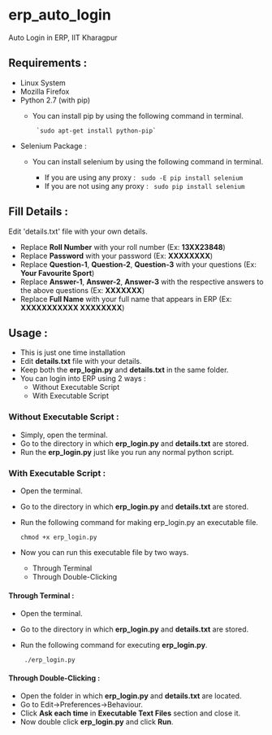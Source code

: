 # erp_auto_login
Auto Login in ERP, IIT Kharagpur

## Requirements :
* Linux System
* Mozilla Firefox
* Python 2.7 (with pip)
  * You can install pip by using the following command in terminal.

    ```  `sudo apt-get install python-pip`  ```
* Selenium Package :
  * You can install selenium by using the following command in terminal.

    * If you are using any proxy     : ```  sudo -E pip install selenium  ```
    * If you are not using any proxy : ```  sudo pip install selenium  ```

## Fill Details : 
Edit 'details.txt' file with your own details. 

* Replace **Roll Number** with your roll number (Ex: **13XX23848**)
* Replace **Password** with your password (Ex: **XXXXXXXX**)
* Replace **Question-1**, **Question-2**, **Question-3** with your questions (Ex: **Your Favourite Sport**)
* Replace **Answer-1**, **Answer-2**, **Answer-3** with the respective answers to the above questions (Ex: **XXXXXXX**)
* Replace **Full Name** with your full name that appears in ERP (Ex: **XXXXXXXXXXX XXXXXXXX**)


## Usage :
* This is just one time installation
* Edit **details.txt** file with your details.  
* Keep both the **erp_login.py** and **details.txt** in the same folder.
* You can login into ERP using 2 ways :
  * Without Executable Script
  * With Executable Script

### Without Executable Script :
* Simply, open the terminal.
* Go to the directory in which **erp_login.py** and **details.txt** are stored.
* Run the **erp_login.py** just like you run any normal python script. 

### With Executable Script :
* Open the terminal. 
* Go to the directory in which **erp_login.py** and **details.txt** are stored.
* Run the following command for making erp_login.py an executable file.

  ``` chmod +x erp_login.py  ```
* Now you can run this executable file by two ways.
  * Through Terminal
  * Through Double-Clicking

#### Through Terminal :
* Open the terminal. 
* Go to the directory in which **erp_login.py** and **details.txt** are stored.
* Run the following command for executing **erp_login.py**.

  ```  ./erp_login.py  ```

#### Through Double-Clicking :
* Open the folder in which **erp_login.py** and **details.txt** are located.
* Go to Edit->Preferences->Behaviour.
* Click **Ask each time** in **Executable Text Files** section and close it. 
* Now double click **erp_login.py** and click **Run**. 

